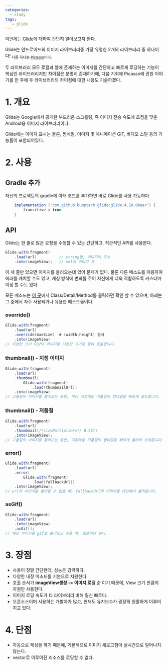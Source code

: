 ```yaml
---
categories: 
  - study
tags:
   - glide
---
```


이번에는 [Glide](https://bumptech.github.io/glide/)에 대하여 간단히 알아보고자 한다.

Glide는 안드로이드의 이미지 라이브러리중 가장 유명한 2개의 라이브러리 중 하나이다! <sub> 다른 하나는 [Picasso](https://square.github.io/picasso/)이다.</sub>

두 라이브러리 모두 로컬과 웹에 존재하는 이미지를 간단하고 빠르게 로딩하는 기능이 핵심인 라이브러리지만 차이점은 분명히 존재하기에, 다음 기회에 Picasso에 관한 이야기를 한 후에 두 라이브러리의 차이점에 대한 내용도 기술하겠다.



# 1. 개요

Glide는 Google에서 공개한 부드러운 스크롤링, 즉 이미지 전송 속도에 초점을 맞춘 Android용 이미지 라이브러리이다.

Glide에는 이미지 표시는 물론, 썸네일, 이미지 및 애니메이션 GIF, 비디오 스틸 등의 기능들이 포함되어있다.



# 2. 사용
## Gradle 추가
자신의 프로젝트의 gradle에 아래 코드를 추가하면 바로 Glide를 사용 가능하다.
```java
    implementation ("com.github.bumptech.glide:glide:4.10.0@aar") {
        transitive = true
    }
```

## API
Glide는 한 줄로 많은 요청을 수행할 수 있는 간단하고, 직관적인 API를 사용한다.

```java
Glide.with(fragment)
    .load(url)			// string형, 이미지의 주소
    .into(imageView);	// xml의 이미지 뷰
```
이 세 줄만 있으면 이미지를 불러오는데 있어 문제가 없다.
물론 다른 메소드를 이용하여 에러를 캐치할 수도 있고, 캐싱 방식에 변화를 주어 자신에게 더욱 적합하도록 커스터마이징 할 수도 있다.

모든 메소드는 [이 곳](https://bumptech.github.io/glide/javadocs/430/com/bumptech/glide/request/RequestOptions.html#method.detail)에서 Class/Detail/Method를 클릭하면 확인 할 수 있으며, 아래는 그 중에서 자주 사용되거나 유용한 메소드들이다.

### override()
```java
Glide.with(fragment)
	.load(url)
	.override(maxSize)	# (width,height) 형식
	.into(imageView)
// 지정한 크기 이상의 이미지를 지정한 크기로 줄여 호출합니다.
```

### thumbnail() - 지정 이미지
```java
Glide.with(fragment)
    .load(url)
	.thumbnail(
		Glide.with(fragment)
			.load(thumbnailUrl))
    .into(imageView)
// 고품질의 이미지를 불러오는 동안, 미리 지정해둔 저품질의 썸네일을 빠르게 로드합니다.
```

### thumbnail() - 저품질
```java
Glide.with(fragment)
    .load(url)
	.thumbnail(/*sizeMultiplier=*/ 0.25f)
    .into(imageView);
// 고품질의 이미지를 불러오는 동안, 지정해둔 저품질의 썸네일을 빠르게 불러와 보여줍니다.
```

### error()
```java
Glide.with(fragment)
    .load(url)
	.error(
		Glide.with(fragment)
			.load(fallbackUrl))
    .into(imageView);
// url의 이미지를 불러올 수 없을 때, fallbackUrl의 이미지를 대신해서 불러옵니다.
```

### asGif()
```java
Glide.with(fragment)
    .load(url)
    .into(imageView)
	.asGif();
// 해당 이미지를 gif로 불러오고 싶을 때, 호출하면 된다. 
```
# 3. 장점

 - 사용이 정말 간단한데, 성능은 강력하다.
 - 다양한 내장 메소드를 기본으로 지원한다.
 - 호출 순서가 **imageView생성 -> 이미지 로딩** 순 이기 때문에,  View 크기 만큼의 자원만 사용한다.
 - 이미지 로딩 속도가  타 라이브러리 비해 훨신 빠르다.
 - 오픈소스이며 사용하는 개발자가 많고, 현재도 유지보수가 굉장히 원활하게 이루어지고 있다.

# 4. 단점

 - 자동으로 캐싱을 하기 때문에, 기본적으로 이미지 새로고침이 실시간으로 일어나지 않는다.
 - vector로 이루어진 리소스를 로딩할 수 없다.

